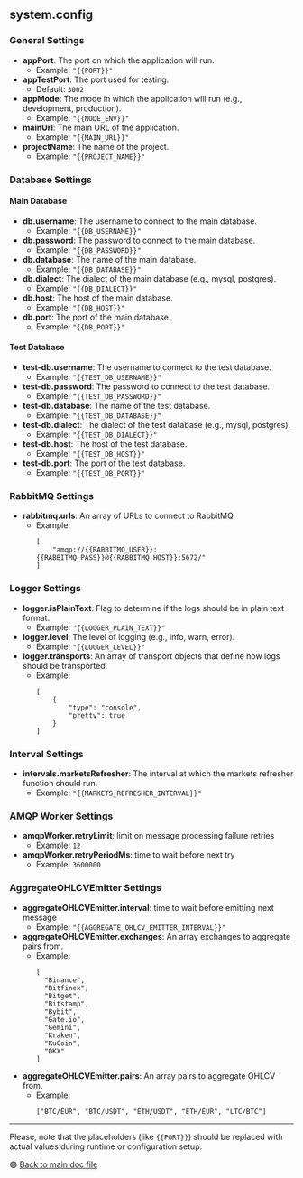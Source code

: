 ## system.config

### General Settings

- **appPort**: The port on which the application will run. 
  - Example: `"{{PORT}}"`
- **appTestPort**: The port used for testing. 
  - Default: `3002`
- **appMode**: The mode in which the application will run (e.g., development, production). 
  - Example: `"{{NODE_ENV}}"`
- **mainUrl**: The main URL of the application. 
  - Example: `"{{MAIN_URL}}"`
- **projectName**: The name of the project. 
  - Example: `"{{PROJECT_NAME}}"`

### Database Settings

#### Main Database

- **db.username**: The username to connect to the main database. 
  - Example: `"{{DB_USERNAME}}"`
- **db.password**: The password to connect to the main database. 
  - Example: `"{{DB_PASSWORD}}"`
- **db.database**: The name of the main database. 
  - Example: `"{{DB_DATABASE}}"`
- **db.dialect**: The dialect of the main database (e.g., mysql, postgres). 
  - Example: `"{{DB_DIALECT}}"`
- **db.host**: The host of the main database. 
  - Example: `"{{DB_HOST}}"`
- **db.port**: The port of the main database. 
  - Example: `"{{DB_PORT}}"`

#### Test Database

- **test-db.username**: The username to connect to the test database. 
  - Example: `"{{TEST_DB_USERNAME}}"`
- **test-db.password**: The password to connect to the test database. 
  - Example: `"{{TEST_DB_PASSWORD}}"`
- **test-db.database**: The name of the test database. 
  - Example: `"{{TEST_DB_DATABASE}}"`
- **test-db.dialect**: The dialect of the test database (e.g., mysql, postgres). 
  - Example: `"{{TEST_DB_DIALECT}}"`
- **test-db.host**: The host of the test database. 
  - Example: `"{{TEST_DB_HOST}}"`
- **test-db.port**: The port of the test database. 
  - Example: `"{{TEST_DB_PORT}}"`

### RabbitMQ Settings

- **rabbitmq.urls**: An array of URLs to connect to RabbitMQ. 
  - Example: 
    ```
    [
        "amqp://{{RABBITMQ_USER}}:{{RABBITMQ_PASS}}@{{RABBITMQ_HOST}}:5672/"
    ]
    ```

### Logger Settings

- **logger.isPlainText**: Flag to determine if the logs should be in plain text format. 
  - Example: `"{{LOGGER_PLAIN_TEXT}}"`
- **logger.level**: The level of logging (e.g., info, warn, error). 
  - Example: `"{{LOGGER_LEVEL}}"`
- **logger.transports**: An array of transport objects that define how logs should be transported. 
  - Example: 
    ```
    [
        {
            "type": "console",
            "pretty": true
        }
    ]
    ```

### Interval Settings

- **intervals.marketsRefresher**: The interval at which the markets refresher function should run. 
  - Example: `"{{MARKETS_REFRESHER_INTERVAL}}"`

### AMQP Worker Settings

- **amqpWorker.retryLimit**: limit on message processing failure retries 
  - Example: `12`
- **amqpWorker.retryPeriodMs**: time to wait before next try 
  - Example: `3600000`

### AggregateOHLCVEmitter Settings

- **aggregateOHLCVEmitter.interval**: time to wait before emitting next message
  - Example: `"{{AGGREGATE_OHLCV_EMITTER_INTERVAL}}"`
- **aggregateOHLCVEmitter.exchanges**: An array exchanges to aggregate pairs from. 
  - Example: 
    ```
    [
      "Binance",
      "Bitfinex",
      "Bitget",
      "Bitstamp",
      "Bybit",
      "Gate.io",
      "Gemini",
      "Kraken",
      "KuCoin",
      "OKX"
    ]
    ```
- **aggregateOHLCVEmitter.pairs**: An array pairs to aggregate OHLCV from. 
  - Example: 
    ```
    ["BTC/EUR", "BTC/USDT", "ETH/USDT", "ETH/EUR", "LTC/BTC"]
    ```

---

Please, note that the placeholders (like `{{PORT}}`) should be replaced with actual values during runtime or configuration setup.



 🟣 [Back to main doc file](../../README.md)
